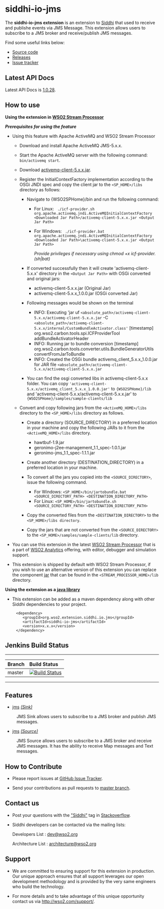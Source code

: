 siddhi-io-jms
======================================

The **siddhi-io-jms extension** is an extension to <a target="_blank" href="https://wso2.github.io/siddhi">Siddhi</a> that used to receive and publishe events via JMS Message. This extension allows users to subscribe to a JMS broker and receive/publish JMS messages.

Find some useful links below:

* <a target="_blank" href="https://github.com/wso2-extensions/siddhi-io-jms">Source code</a>
* <a target="_blank" href="https://github.com/wso2-extensions/siddhi-io-jms/releases">Releases</a>
* <a target="_blank" href="https://github.com/wso2-extensions/siddhi-io-jms/issues">Issue tracker</a>

## Latest API Docs 

Latest API Docs is <a target="_blank" href="https://wso2-extensions.github.io/siddhi-io-jms/api/1.0.28">1.0.28</a>.

## How to use 

**Using the extension in <a target="_blank" href="https://github.com/wso2/product-sp">WSO2 Stream Processor</a>**

***Prerequisites for using the feature***

- Using this feature with Apache ActiveMQ and WSO2 Stream Processor 

    - Download and install Apache ActiveMQ JMS-5.x.x.
    - Start the Apache ActiveMQ server with the following command: `bin/activemq start`.
    - Download [activemq-client-5.x.x.jar](http://central.maven.org/maven2/org/apache/activemq/activemq-client/5.9.0/activemq-client-5.9.0.jar).
    - Register the InitialContextFactory implementation according to the OSGi JNDI spec and copy the client jar to the `<SP_HOME>/libs` directory as follows:
    
        - Navigate to {WSO2SPHome}/bin and run the following command:
      
            - For Linux:
                ` ./icf-provider.sh org.apache.activemq.jndi.ActiveMQInitialContextFactory <Downloaded Jar Path>/activemq-client-5.x.x.jar <Output Jar Path>`
            - For Windows:
                ` ./icf-provider.bat org.apache.activemq.jndi.ActiveMQInitialContextFactory <Downloaded Jar Path>\activemq-client-5.x.x.jar <Output Jar Path>`
                
                _Provide privileges if necessary using chmod +x icf-provider.(sh|bat)_
         
        - If converted successfully then it will create 'activemq-client-5.x.x' directory in the `<Output Jar Path>` with OSGi converted and original jars:
      
            - activemq-client-5.x.x.jar (Original Jar)
            - activemq-client-5.x.x_1.0.0.jar (OSGi converted Jar)
      
        - Following messages would be shown on the terminal
      
            - INFO: Executing 'jar uf `<absolute_path>/activemq-client-5.x.x/activemq-client-5.x.x.jar` -C `<absolute_path>/activemq-client-5.x.x/internal/CustomBundleActivator.class'`
                [timestamp] org.wso2.carbon.tools.spi.ICFProviderTool addBundleActivatorHeader
            - INFO: Running jar to bundle conversion [timestamp] org.wso2.carbon.tools.converter.utils.BundleGeneratorUtils convertFromJarToBundle
            - INFO: Created the OSGi bundle activemq_client_5.x.x_1.0.0.jar for JAR file `<absolute_path>/activemq-client-5.x.x/activemq-client-5.x.x.jar`
        - You can find the osgi converted libs in activemq-client-5.x.x folder. You can copy `'activemq-client-5.x.x/activemq_client_5.x.x_1.0.0.jar'` to `{WSO2SPHome}/lib`
          	   and 'activemq-client-5.x.x/activemq-client-5.x.x.jar' to `{WSO2SPHome}/samples/sample-clients/lib`
  
    - Convert and copy following jars from the `<ActiveMQ_HOME>/libs` directory to the `<SP_HOME>/libs` directory as follows.
    
        - Create a directory (SOURCE_DIRECTORY) in a preferred location in your machine and copy the following JARs to it from the `<ActiveMQ_HOME>/libs` directory.
     
            - hawtbuf-1.9.jar
            - geronimo-j2ee-management_1.1_spec-1.0.1.jar
            - geronimo-jms_1.1_spec-1.1.1.jar
    
        - Create another directory (DESTINATION_DIRECTORY) in a preferred location in your machine.
        - To convert all the jars you copied into the `<SOURCE_DIRECTORY>`, issue the following command.
        
            - For Windows: 
                `<SP_HOME>/bin/jartobundle.bat <SOURCE_DIRECTORY_PATH> <DESTINATION_DIRECTORY_PATH>`
            - For Linux: 
                `<SP_HOME>/bin/jartobundle.sh <SOURCE_DIRECTORY_PATH> <DESTINATION_DIRECTORY_PATH>`
                
        - Copy the converted files from the `<DESTINATION_DIRECTORY>` to the `<SP_HOME>/libs directory`.
        - Copy the jars that are not converted from the `<SOURCE_DIRECTORY>` to the `<SP_HOME>/samples/sample-clients/lib` directory.
 
- You can use this extension in the latest <a target="_blank" href="https://github.com/wso2/product-sp/releases">WSO2 Stream Processor</a> that is a part of <a target="_blank" href="http://wso2.com/analytics?utm_source=gitanalytics&utm_campaign=gitanalytics_Jul17">WSO2 Analytics</a> offering, with editor, debugger and simulation support. 

- This extension is shipped by default with WSO2 Stream Processor, if you wish to use an alternative version of this extension you can replace the component <a target="_blank" href="https://github.com/wso2-extensions/siddhi-io-jms/releases">jar</a> that can be found in the `<STREAM_PROCESSOR_HOME>/lib` directory.

**Using the extension as a <a target="_blank" href="https://wso2.github.io/siddhi/documentation/running-as-a-java-library">java library</a>**

* This extension can be added as a maven dependency along with other Siddhi dependencies to your project.

```
     <dependency>
        <groupId>org.wso2.extension.siddhi.io.jms</groupId>
        <artifactId>siddhi-io-jms</artifactId>
        <version>x.x.x</version>
     </dependency>
```

## Jenkins Build Status

---

|  Branch | Build Status |
| :------ |:------------ | 
| master  | [![Build Status](https://wso2.org/jenkins/job/siddhi/job/siddhi-io-jms/badge/icon)](https://wso2.org/jenkins/job/siddhi/job/siddhi-io-jms/) |

---

## Features

* <a target="_blank" href="https://wso2-extensions.github.io/siddhi-io-jms/api/1.0.28/#jms-sink">jms</a> *<a target="_blank" href="https://wso2.github.io/siddhi/documentation/siddhi-4.0/#sink">(Sink)</a>*<br><div style="padding-left: 1em;"><p>JMS Sink allows users to subscribe to a JMS broker and publish JMS messages.</p></div>
* <a target="_blank" href="https://wso2-extensions.github.io/siddhi-io-jms/api/1.0.28/#jms-source">jms</a> *<a target="_blank" href="https://wso2.github.io/siddhi/documentation/siddhi-4.0/#source">(Source)</a>*<br><div style="padding-left: 1em;"><p>JMS Source allows users to subscribe to a JMS broker and receive JMS messages. It has the ability to receive Map messages and Text messages.</p></div>

## How to Contribute
 
  * Please report issues at <a target="_blank" href="https://github.com/wso2-extensions/siddhi-io-jms/issues">GitHub Issue Tracker</a>.
  
  * Send your contributions as pull requests to <a target="_blank" href="https://github.com/wso2-extensions/siddhi-io-jms/tree/master">master branch</a>. 
 
## Contact us 

 * Post your questions with the <a target="_blank" href="http://stackoverflow.com/search?q=siddhi">"Siddhi"</a> tag in <a target="_blank" href="http://stackoverflow.com/search?q=siddhi">Stackoverflow</a>. 
 
 * Siddhi developers can be contacted via the mailing lists:
 
    Developers List   : [dev@wso2.org](mailto:dev@wso2.org)
    
    Architecture List : [architecture@wso2.org](mailto:architecture@wso2.org)
 
## Support 

* We are committed to ensuring support for this extension in production. Our unique approach ensures that all support leverages our open development methodology and is provided by the very same engineers who build the technology. 

* For more details and to take advantage of this unique opportunity contact us via <a target="_blank" href="http://wso2.com/support?utm_source=gitanalytics&utm_campaign=gitanalytics_Jul17">http://wso2.com/support/</a>. 
